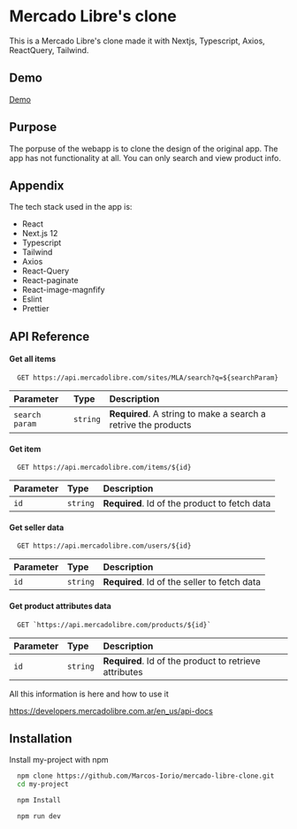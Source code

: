 
# Mercado Libre's clone

This is a Mercado Libre's clone made it with Nextjs, Typescript, Axios, ReactQuery, Tailwind.


## Demo

[Demo](https://mercado-libre-clone-marcos-iorio.vercel.app/)


## Purpose

The porpuse of the webapp is to clone the design of the original app. The app has not functionality at all.
You can only search and view product info.
## Appendix

The tech stack used in the app is:

- React
- Next.js 12
- Typescript
- Tailwind
- Axios
- React-Query
- React-paginate
- React-image-magnfify
- Eslint
- Prettier



## API Reference

#### Get all items

```https
  GET https://api.mercadolibre.com/sites/MLA/search?q=${searchParam}
```

| Parameter | Type     | Description                |
| :-------- | :------- | :------------------------- |
| `search param` | `string` | **Required**. A string to make a search a retrive the products |

#### Get item

```https
  GET https://api.mercadolibre.com/items/${id}
```

| Parameter | Type     | Description                       |
| :-------- | :------- | :-------------------------------- |
| `id`      | `string` | **Required**. Id of the product to fetch data |

#### Get seller data

```https
  GET https://api.mercadolibre.com/users/${id}
```

| Parameter | Type     | Description                       |
| :-------- | :------- | :-------------------------------- |
| `id`      | `string` | **Required**. Id of the seller to fetch data |

#### Get product attributes data

```https
  GET `https://api.mercadolibre.com/products/${id}`
```

| Parameter | Type     | Description                       |
| :-------- | :------- | :-------------------------------- |
| `id`      | `string` | **Required**. Id of the product to retrieve attributes |

All this information is here and how to use it


https://developers.mercadolibre.com.ar/en_us/api-docs

## Installation

Install my-project with npm

```bash
  npm clone https://github.com/Marcos-Iorio/mercado-libre-clone.git
  cd my-project

  npm Install

  npm run dev
```
